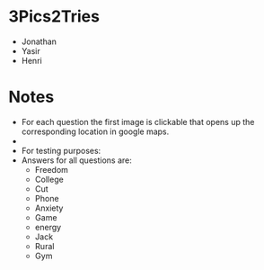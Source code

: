 # 3Pics2Tries

- Jonathan 
- Yasir
- Henri

# Notes

- For each question the first image is clickable that opens up the corresponding location in google maps.
- 
- For testing purposes: 
- Answers for all questions are:
  - Freedom
  - College
  - Cut
  - Phone
  - Anxiety
  - Game
  - energy
  - Jack
  - Rural
  - Gym
